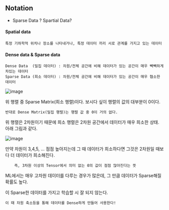 ## Notation

- Sparse Data ? Spartial Data?

#### Spatial data 

    특정 기하학적 위치나 장소를 나타내거나, 특정 데이터 끼리 서로 관계를 가지고 있는 데이터

#### Dense data & Sparse data 

    Dense Data  (밀집 데이터) : 차원/전체 공간에 비해 데이터가 있는 공간이 매우 빽빽하게 차있는 데이터 
    Sparse Data (희소 데이터) : 차원/전체 공간에 비해 데이터가 있는 공간이 매우 협소한 데이터


![image](https://user-images.githubusercontent.com/59076451/129004403-0fc6ca9b-d13f-4cfd-bcbb-01f42b888c24.png)

위 행렬 중 Sparse Matrix(희소 행렬)이다. 보시다 싶이 행렬의 값의 대부분이 0이다.
    
    반대로 Dense Matrix(밀집 행렬)는 행렬 값 중 0이 거의 없다.
   
위 행렬은 2차원이기 때문에 희소 행렬은 2차원 공간에서 데이터가 매우 희소한 상태. 아래 그림과 같다.
    
![image](https://user-images.githubusercontent.com/59076451/129004371-a8b85535-4931-44da-a969-d80f1cbfd42a.png)

만약 차원이 3,4,5, ... 점점 높아지는데 그 때 데이터가 희소하다면 그것은 2차원일 때보다 더 데이터가 희소해진다. 

        즉, 3차원 이상의 Tensor에서 의미 없는 0의 값이 점점 많아진다는 뜻

ML에서는 매우 고차원 데이터를 다루는 경우가 많은데, 그 만큼 데이터가 Sparse해질 확률도 높다.

이 Sparse한 데이터를 가지고 학습할 시 잘 되지 않는다.

    이 때 차원 축소등을 통해 데이터를 Dense하게 만들어 사용한다!

